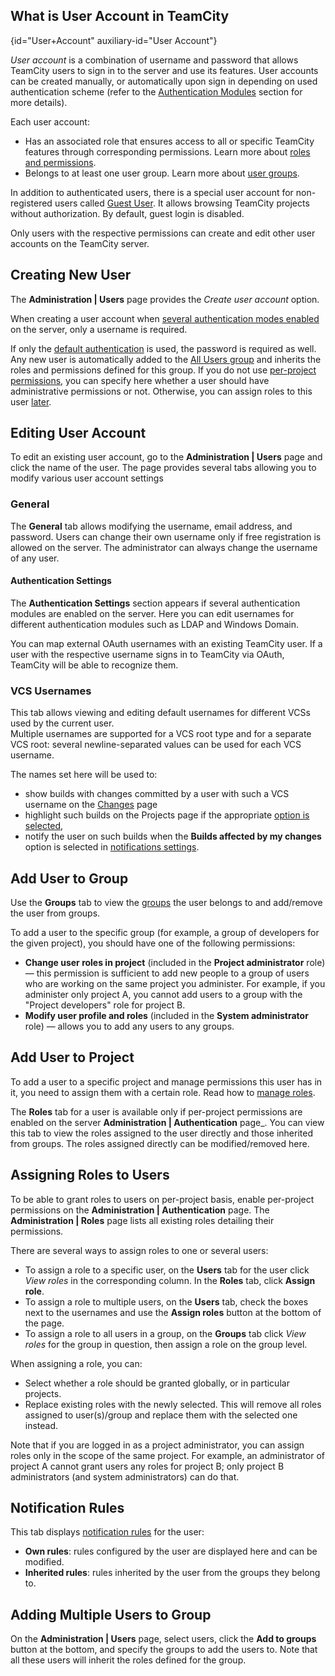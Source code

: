 [//]: # (title: Creating and Managing Users)
[//]: # (auxiliary-id: Creating and Managing Users;Managing Users and User Groups)

## What is User Account in TeamCity
{id="User+Account" auxiliary-id="User Account"}

_User account_ is a combination of username and password that allows TeamCity users to sign in to the server and use its features. User accounts can be created manually, or automatically upon sign in depending on used authentication scheme (refer to the [Authentication Modules](authentication-modules.md) section for more details).

Each user account:
* Has an associated role that ensures access to all or specific TeamCity features through corresponding permissions. Learn more about [roles and permissions](managing-roles-and-permissions.md).
* Belongs to at least one user group. Learn more about [user groups](creating-and-managing-user-groups.md).

In addition to authenticated users, there is a special user account for non-registered users called [Guest User](guest-user.md). It allows browsing TeamCity projects without authorization. By default, guest login is disabled.

Only users with the respective permissions can create and edit other user accounts on the TeamCity server.

## Creating New User

The __Administration | Users__ page provides the _Create user account_ option.

When creating a user account when [several authentication modes enabled](configuring-authentication-settings.md#Enabling+Multiple+Authentication+Modules) on the server, only a username is required.

If only the [default authentication](authentication-modules.md) is used, the password is required as well. Any new user is automatically added to the [All Users group](creating-and-managing-user-groups.md#%22All+Users%22+Group) and inherits the roles and permissions defined for this group. If you do not use [per-project permissions](managing-roles-and-permissions.md#Authorization+Mode), you can specify here whether a user should have administrative permissions or not. Otherwise, you can assign roles to this user [later](#Assigning+Roles+to+Users).

<anchor name="ManagingUsersandUserGroups-EditingUserAccount"/>

## Editing User Account

To edit an existing user account, go to the __Administration | Users__ page and click the name of the user. The page provides several tabs allowing you to modify various user account settings

### General

The __General__ tab allows modifying the username, email address, and password. Users can change their own username only if free registration is allowed on the server. The administrator can always change the username of any user.

#### Authentication Settings

The __Authentication Settings__ section appears if several authentication modules are enabled on the server. Here you can edit usernames for different authentication modules such as LDAP and Windows Domain.

You can map external OAuth usernames with an existing TeamCity user. If a user with the respective username signs in to TeamCity via OAuth, TeamCity will be able to recognize them.

<anchor name="vcsUsername"/>
<anchor name="ManagingUsersandUserGroups-vcsUsername"/>

### VCS Usernames

This tab allows viewing and editing default usernames for different VCSs used by the current user.   
Multiple usernames are supported for a VCS root type and for a separate VCS root: several newline-separated values can be used for each VCS username.

The names set here will be used to:
* show builds with changes committed by a user with such a VCS username on the [Changes](viewing-user-changes-in-builds.md) page
* highlight such builds on the Projects page if the appropriate [option is selected](configuring-your-user-profile.md#Customizing+UI),
* notify the user on such builds when the __Builds affected by my changes__ option is selected in [notifications settings](adding-notification-rules.md#What+Will+Be+Watched).

## Add User to Group

Use the __Groups__ tab to view the [groups](creating-and-managing-user-groups.md) the user belongs to and add/remove the user from groups.

To add a user to the specific group (for example, a group of developers for the given project), you should have one of the following permissions:

* **Change user roles in project** (included in the **Project administrator** role) — this permission is sufficient to add new people to a group of users who are working on the same project you administer. For example, if you administer only project A, you cannot add users to a group with the "Project developers" role for project B.
* **Modify user profile and roles** (included in the **System administrator** role) — allows you to add any users to any groups.

## Add User to Project

To add a user to a specific project and manage permissions this user has in it, you need to assign them with a certain role. Read how to [manage roles](managing-roles-and-permissions.md#Managing+Roles).

The __Roles__ tab for a user is available only if per-project permissions are enabled on the server __Administration | Authentication__ page_. You can view this tab to view the roles assigned to the user directly and those inherited from groups. The roles assigned directly can be modified/removed here.

<anchor name="assigningRoles"/>
<anchor name="ManagingUsersandUserGroups-Assigningrolestousers"/>

## Assigning Roles to Users
[//]: # (AltHead: assigningRoles)

To be able to grant roles to users on per-project basis, enable per-project permissions on the __Administration | Authentication__ page. The __Administration | Roles__ page lists all existing roles detailing their permissions.

There are several ways to assign roles to one or several users:
* To assign a role to a specific user, on the __Users__ tab for the user click _View roles_ in the corresponding column. In the __Roles__ tab, click __Assign role__.
* To assign a role to multiple users, on the __Users__ tab, check the boxes next to the usernames and use the __Assign roles__ button at the bottom of the page.
* To assign a role to all users in a group, on the __Groups__ tab click _View roles_ for the group in question, then assign a role on the group level.

When assigning a role, you can:
* Select whether a role should be granted globally, or in particular projects.
* Replace existing roles with the newly selected. This will remove all roles assigned to user(s)/group and replace them with the selected one instead.

Note that if you are logged in as a project administrator, you can assign roles only in the scope of the same project. For example, an administrator of project A cannot grant users any roles for project B; only project B administrators (and system administrators) can do that.

## Notification Rules

This tab displays [notification rules](adding-notification-rules.md) for the user:
* __Own rules__: rules configured by the user are displayed here and can be modified.
* __Inherited rules__: rules inherited by the user from the groups they belong to.

## Adding Multiple Users to Group

On the __Administration | Users__ page, select users, click the __Add to groups__ button at the bottom, and specify the groups to add the users to. Note that all these users will inherit the roles defined for the group.

